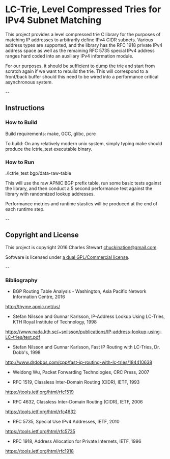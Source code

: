 # LC-Trie, Level Compressed Tries for IPv4 Subnet Matching

This project provides a level compressed trie C library
for the purposes of matching IP addresses to arbitrarily
define IPv4 CIDR subnets.  Various address types are
supported, and the library has the RFC 1918 private IPv4
address space as well as the remaining RFC 5735 special
IPv4 address ranges hard coded into an auxiliary IPv4
information module.

For our purposes, it should be sufficient to dump the trie
and start from scratch again if we want to rebuild the trie.
This will correspond to a front/back buffer should this need
to be wired into a performance critical asynchronous system.

--

## Instructions

### How to Build

Build requirements:
make, GCC, glibc, pcre

To build:
On any relatively modern unix system, simply typing make should
produce the lctrie_test executable binary.

### How to Run

./lctrie_test bgp/data-raw-table

This will use the raw APNIC BGP prefix table, run some basic
tests against the library, and then conduct a 5 second performance
test against the library with randomized lookup addresses.

Performance metrics and runtime stastics will be produced at the
end of each runtime step.

--

## Copyright and License

This project is copyright 2016 Charles Stewart <chuckination@gmail.com>.

Software is licensed under [a dual GPL/Commercial license](https://github.com/chuckination/lctrie/blob/master/LICENSE).

--

### Bibliography

* BGP Routing Table Analysis - Washington, Asia Pacific Network Information Centre, 2016

http://thyme.apnic.net/us/

* Stefan Nilsson and Gunnar Karlsson, IP-Address Lookup Using LC-Tries, KTH Royal Institute of Technology, 1998

https://www.nada.kth.se/~snilsson/publications/IP-address-lookup-using-LC-tries/text.pdf

* Stefan Nilsson and Gunnar Karlsson, Fast IP Routing with LC-Tries, Dr. Dobb's, 1998

http://www.drdobbs.com/cpp/fast-ip-routing-with-lc-tries/184410638

* Weidong Wu, Packet Forwarding Technologies, CRC Press, 2007

* RFC 1519, Classless Inter-Domain Routing (CIDR), IETF, 1993

https://tools.ietf.org/html/rfc1519

* RFC 4632, Classless Inter-Domain Routing (CIDR), IETF, 2006

https://tools.ietf.org/html/rfc4632

* RFC 5735, Special Use IPv4 Addresses, IETF, 2010

https://tools.ietf.org/html/rfc5735

* RFC 1918, Address Allocation for Private Internets, IETF, 1996

https://tools.ietf.org/html/rfc1918
